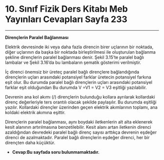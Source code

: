 # 10. Sınıf Fizik Ders Kitabı Meb Yayınları Cevapları Sayfa 233

---

**Dirençlerin Paralel Bağlanması**

Elektrik devresinde iki veya daha fazla direncin birer uçlarının bir noktada, diğer uçlarının da başka bir noktada birleştirilmesi ile oluşturulan bağlanma şekline dirençlerin paralel bağlanması denir. Şekil 3.15’te paralel bağlı lambalar ve Şekil 3.16’da bu lambaların şematik gösterimi verilmiştir.

İç direnci önemsiz bir üreteç paralel bağlı dirençlere bağlandığında dirençlerin uçları arasındaki potansiyel farklar üretecin potansiyel farkına eşit olur. Bu durumda paralel bağlı dirençlerin uçları arasındaki potansiyel farklar eşit olduğundan Bu durumda V =V1 = V2 = V3 eşitliği yazılabilir.

Devrenin ana kol akımı (/) dirençlerin bulunduğu kollara ayrılarak kollardaki direnç değerleriyle ters orantılı olacak şekilde paylaşılır. Bu durumda eşitliği yazılır. Kollardaki dirençler üzerinden geçen elektrik akımlarının toplamı, ana koldaki elektrik akımına eşittir.

Dirençlerin paralel bağlanması, aynı boydaki iletkenlerin alt alta eklenerek kesit alanının artırılmasına benzetilebilir. Kesit alanı artan iletkenin direnci azaldığından devredeki paralel bağlı direnç sayısı arttıkça devrenin eşdeğer direnci de azalmaktadır. Paralel bağlı dirençlerin eşdeğer direnci, her bir dirençten daha küçüktür.

-   **Cevap**:**Bu sayfada soru bulunmamaktadır.**